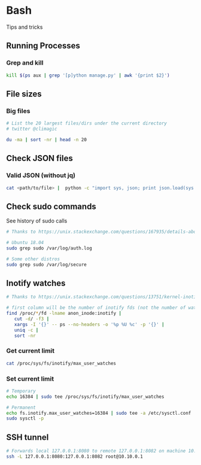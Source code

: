# Bash

Tips and tricks

## Running Processes

### Grep and kill

``` bash
kill $(ps aux | grep '[p]ython manage.py' | awk '{print $2}')
```

## File sizes

### Big files

``` bash
# List the 20 largest files/dirs under the current directory
# twitter @climagic

du -ma | sort -nr | head -n 20
```

## Check JSON files

### Valid JSON (without jq)

``` bash
cat <path/to/file> |  python -c "import sys, json; print json.load(sys.stdin)
```

## Check sudo commands

See history of sudo calls

``` bash
# Thanks to https://unix.stackexchange.com/questions/167935/details-about-sudo-commands-executed-by-all-user

# Ubuntu 18.04
sudo grep sudo /var/log/auth.log

# Some other distros
sudo grep sudo /var/log/secure

```

## Inotify watches

``` bash
# Thanks to https://unix.stackexchange.com/questions/13751/kernel-inotify-watch-limit-reached

# first column will be the number of inotify fds (not the number of watches though)
find /proc/*/fd -lname anon_inode:inotify |
   cut -d/ -f3 |
   xargs -I '{}' -- ps --no-headers -o '%p %U %c' -p '{}' |
   uniq -c |
   sort -nr
```

### Get current limit

``` bash
cat /proc/sys/fs/inotify/max_user_watches
```


### Set current limit

``` bash
# Temporary
echo 16384 | sudo tee /proc/sys/fs/inotify/max_user_watches

# Permanent
echo fs.inotify.max_user_watches=16384 | sudo tee -a /etc/sysctl.conf
sudo sysctl -p

```

## SSH tunnel

``` bash
# Forwards local 127.0.0.1:8080 to remote 127.0.0.1:8082 on machine 10.10.0.1
ssh -L 127.0.0.1:8080:127.0.0.1:8082 root@10.10.0.1
```
